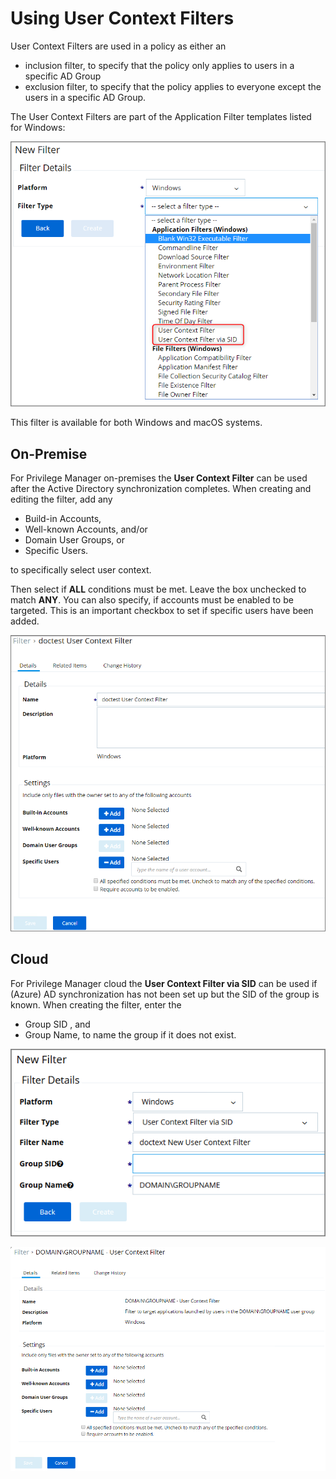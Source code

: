 [title]: # (User Context)
[tags]: # (sid)
[priority]: # (2)
# Using User Context Filters

User Context Filters are used in a policy as either an

* inclusion filter,  to specify that the policy only applies to users in a specific AD Group
* exclusion filter, to specify that the policy applies to everyone except the users in a specific AD Group.

The User Context Filters are part of the Application Filter templates listed for Windows:

![User Context Filter templates](images/user_context.png)

This filter is available for both Windows and macOS systems.

## On-Premise

For Privilege Manager on-premises the __User Context Filter__ can be used after the Active Directory synchronization completes. When creating and editing the filter, add any 

* Build-in Accounts,
* Well-known Accounts, and/or
* Domain User Groups, or
* Specific Users.

to specifically select user context.

Then select if __ALL__ conditions must be met. Leave the box unchecked to match __ANY__. You can also specify, if accounts must be enabled to be targeted. This is an important checkbox to set if specific users have been added.

![Create User Context Filter](images/user_context_1.png)

## Cloud

For Privilege Manager cloud the __User Context Filter via SID__ can be used if (Azure) AD synchronization has not been set up but the SID of the group is known. When creating the filter, enter the

* Group SID , and
* Group Name, to name the group if it does not exist.

![Create User Context Filter via SID](images/user_context_2.png)

![Edit User Context Filter via SID](images/user_context_sid_edit.png)
